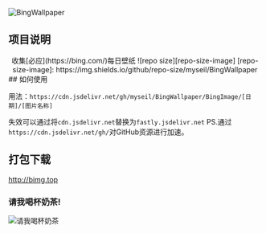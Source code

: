 ![BingWallpaper](https://socialify.git.ci/myseil/BingWallpaper/image?description=1&descriptionEditable=Bing%E5%BF%85%E5%BA%94%E6%AF%8F%E6%97%A5%E5%A3%81%E7%BA%B8%E5%9B%BE%E7%89%87&font=KoHo&logo=https%3A%2F%2Fcdn.jsdelivr.net%2Fgh%2Fmyseil%2FPicGoCDN%2F%2Fimg%2FBing-icon-big-logo.png&pattern=Overlapping%20Hexagons&theme=Light)

## 项目说明
<div align="center">
收集[必应](https://bing.com/)每日壁纸
![repo size][repo-size-image]
[repo-size-image]: https://img.shields.io/github/repo-size/myseil/BingWallpaper
</div>
## 如何使用

用法：`https://cdn.jsdelivr.net/gh/myseil/BingWallpaper/BingImage/[日期]/[图片名称]`

 失效可以通过将`cdn.jsdelivr.net`替换为`fastly.jsdelivr.net`
 PS.通过`https://cdn.jsdelivr.net/gh/`对GitHub资源进行加速。

## 打包下载

<http://bimg.top>

### 请我喝杯奶茶!

![请我喝杯奶茶](http://qiniu.bimg.top/weizan.jpg!webp)
